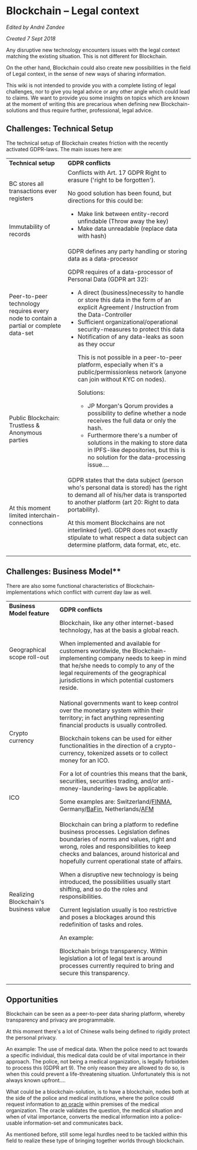 # Blockchain – Legal context

_Edited by André Zandee_

_Created 7 Sept 2018_

Any disruptive new technology encounters issues with the legal context matching the existing situation. This is not different for Blockchain.

On the other hand, Blockchain could also create new possibilities in the field of Legal context, in the sense of new ways of sharing information.

This wiki is not intended to provide you with a complete listing of legal challenges, nor to give you legal advice or any other angle which could lead to claims. We want to provide you some insights on topics which are known at the moment of writing this are precarious when defining new Blockchain-solutions and thus require further, professional, legal advice.

## Challenges: Technical Setup

The technical setup of Blockchain creates friction with the recently activated GDPR-laws. The main issues here are:


<table>
  <tr>
   <td><strong>Technical setup</strong>
   </td>
   <td><strong>GDPR conflicts</strong>
   </td>
  </tr>
  <tr>
   <td>BC stores all transactions ever registers
   </td>
   <td rowspan="2" >Conflicts with Art. 17 GDPR Right to erasure ('right to be forgotten').
<p>
No good solution has been found, but directions for this could be:<ul>

<li>Make link between entity-record unfindable (Throw away the key)
<li>Make data unreadable (replace data with hash)</li></ul>

   </td>
  </tr>
  <tr>
   <td>Immutability of records
   </td>
  </tr>
  <tr>
   <td>Peer-to-peer technology requires every node to contain a partial or complete data-set
   </td>
   <td rowspan="2" >GDPR defines any party handling or storing data as a data-processor
<p>
GDPR requires of a data-processor of Personal Data (GDPR art 32):<ul>

<li>A direct (business)necessity  to handle or store this data in the form of an explicit Agreement / Instruction from the Data-Controller
<li>Sufficient organizational/operational security-measures to protect this data
<li>Notification of any data-leaks as soon as they occur

<p>
This is not possible in a peer-to-peer platform, especially when it's a public/permissionless network (anyone can join without KYC on nodes).
<p>
Solutions:<ul>

<li>JP Morgan's Qorum provides a possibility to define whether a node receives the full data or only the hash.
<li>Furthermore there's a number of solutions in the making to store data in IPFS-like depositories, but this is no solution for the data-processing issue….</li></ul>
</li></ul>

   </td>
  </tr>
  <tr>
   <td>Public Blockchain: Trustless & Anonymous parties
   </td>
  </tr>
  <tr>
   <td>At this moment limited interchain-connections
   </td>
   <td>GDPR states that the data subject (person who's personal data is stored) has the right to demand all of his/her data is transported to another platform  (art 20: Right to data portability). 
<p>
At this moment Blockchains are not interlinked (yet). GDPR does not exactly stipulate to what respect a data subject can determine platform, data format, etc, etc.
   </td>
  </tr>
</table>


## Challenges: Business Model**

There are also some functional characteristics of Blockchain-implementations which conflict with current day law as well.


<table>
  <tr>
   <td><strong>Business Model feature</strong>
   </td>
   <td><strong>GDPR conflicts</strong>
   </td>
  </tr>
  <tr>
   <td>Geographical scope roll-out
   </td>
   <td rowspan="2" >Blockchain, like any other internet-based technology, has at the basis a global reach.
<p>
When implemented and available for customers worldwide, the Blockchain-implementing company needs to keep in mind that he/she needs to comply to any of the legal requirements of the geographical jurisdictions in which potential customers reside.
   </td>
  </tr>
  <tr>
   <td>
   </td>
  </tr>
  <tr>
   <td>Crypto currency
   </td>
   <td rowspan="2" >National governments want to keep control over the monetary system within their territory; in fact anything representing financial products is usually controlled.
<p>
Blockchain tokens can be used for either functionalities in the direction of a crypto-currency, tokenized assets or to collect money for an ICO.
<p>
For a lot of countries this means that the bank, securities, securities trading, and/or anti-money-laundering-laws be applicable.
<p>
Some examples are: Switzerland/<a href="https://www.finma.ch/en/documentation/finma-guidance/">FINMA</a>, Germany/<a href="https://www.bafin.de/EN/Aufsicht/FinTech/Blockchain/blockchain_node_en.html">BaFin</a>, Netherlands/<a href="https://www.afm.nl/en/professionals/onderwerpen/ico">AFM</a>
   </td>
  </tr>
  <tr>
   <td>ICO
   </td>
  </tr>
  <tr>
   <td>Realizing Blockchain's business value
   </td>
   <td>Blockchain can bring a platform to redefine business processes. Legislation defines boundaries of norms and values, right and wrong, roles and responsibilities to keep checks and balances, around historical and hopefully current operational state of affairs. 
<p>
When a disruptive new technology is being introduced, the possibilities usually start shifting, and so do the roles and responsibilities.
<p>
Current legislation usually is too restrictive and poses a blockages around this redefinition of tasks and roles.
<p>
An example:
<p>
Blockchain brings transparency. Within legislation a lot of legal text is around processes currently required to bring and secure this transparency.
   </td>
  </tr>
</table>


## Opportunities

Blockchain can be seen as a peer-to-peer data sharing platform, whereby transparency and privacy are programmable.

At this moment there's a lot of Chinese walls being defined to rigidly protect  the personal privacy.

An example: The use of medical data. When the police need to act towards a specific individual, this medical data could be of vital importance in their approach. The police, not being a medical organization,  is legally forbidden to process this (GDPR art 9). The only reason they are allowed to do so, is when this could prevent a life-threatening situation. Unfortunately this is not always known upfront….

What could be a blockchain-solution, is to have a blockchain, nodes both at the side of the police and medical institutions, where the police could request information to [an oracle](https://blockchainhub.net/blockchain-oracles/) within premises of the medical organization. The oracle validates the question, the medical situation and when of vital importance, converts the medical information into a police-usable information-set and communicates back.

As mentioned before, still some legal hurdles need to be tackled within this field to realize these type of bringing together worlds through blockchain.